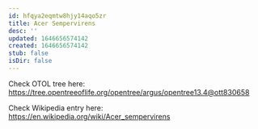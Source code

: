 ```yaml
---
id: hfqya2eqmtw8hjy14aqo5zr
title: Acer Sempervirens
desc: ''
updated: 1646656574142
created: 1646656574142
stub: false
isDir: false
---
```

Check OTOL tree here: https://tree.opentreeoflife.org/opentree/argus/opentree13.4@ott830658


Check Wikipedia entry here: https://en.wikipedia.org/wiki/Acer_sempervirens
